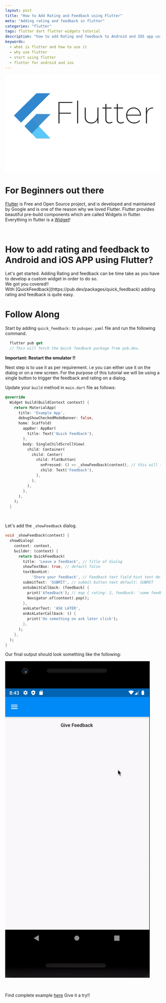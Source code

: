```yaml
---
layout: post
title: "How to Add Rating and Feedback using Flutter"
meta: "Adding rating and feedback in flutter"
categories: "flutter"
tags: flutter dart flutter widgets tutorial
description: "how to add Rating and feedback to Android and IOS app using Flutter"
keywords:
  - what is flutter and how to use it
  - why use flutter
  - start using flutter
  - flutter for android and ios
---
```


![Flutter - How to add rating and feedback to android and ios app using flutter][flutter]

<h1 class="light">For Beginners out there</h1>

[Flutter](https://flutter.dev/) is Free and Open Source project, and is developed and maintained by Google and is one of the reason why we loved Flutter. Flutter provides beautiful pre-build components which are called Widgets in flutter. Everything in flutter is a [Widget](https://flutter.dev/docs/development/ui/widgets-intro)!

<br />

<h1 class="light">How to add rating and feedback to Android and iOS APP using Flutter?</h1>
Let's get started. Adding Rating and feedback can be time take as you have to develop a custom widget in order to do so.

<br />
We got you covered!!

<br />
With [QuickFeedback](https://pub.dev/packages/quick_feedback) adding rating and feedback is quite easy.

<br />
<h1 class='light'>Follow Along</h1>

Start by adding `quick_feedback:` to `pubspec.yaml` file and run the following command.
```dart
  flutter pub get
  // This will fetch the Quick feedback package from pub.dev.
```

**Important: Restart the emulator !!**
<br />

Next step is to use it as per requirement. i.e you can either use it on the dialog or on a new screen.
For the purpose of this tutorial we will be using a single button to trigger the feedback and rating on a dialog.

Update your `build` method in `main.dart` file as follows:

```dart
@override
  Widget build(BuildContext context) {
    return MaterialApp(
      title: 'Example App',
      debugShowCheckedModeBanner: false,
      home: Scaffold(
        appBar: AppBar(
          title: Text('Quick Feedback'),
        ),
        body: SingleChildScrollView(
          child: Container(
            child: Center(
              child: FlatButton(
                onPressed: () => _showFeedback(context), // this will trigger the feedback modal
                child: Text('Feedback'),
              ),
            ),
          ),
        ),
      ),
    );
  }
```
<br />

Let's add the `_showFeedback` dialog.

```dart
void _showFeedback(context) {
  showDialog(
    context: context,
    builder: (context) {
      return QuickFeedback(
        title: 'Leave a feedback', // Title of dialog
        showTextBox: true, // default false
        textBoxHint:
            'Share your feedback', // Feedback text field hint text default: Tell us more
        submitText: 'SUBMIT', // submit button text default: SUBMIT
        onSubmitCallback: (feedback) {
          print('$feedback'); // map { rating: 2, feedback: 'some feedback' }
          Navigator.of(context).pop();
        },
        askLaterText: 'ASK LATER',
        onAskLaterCallback: () {
          print('Do something on ask later click');
        },
      );
    },
  );
}
```

Our final output should look something like the following:

![Flutter - How to add rating and feedback to android and ios app using flutter][feedback_output]

<br />

Find complete example [here](https://github.com/sapidlabs/quick-feedback/blob/master/example/main.dart)
Give it a try!!


[flutter]: /assets/images/shared/flutter-sapidlabs.jpg
[feedback_output]: https://raw.githubusercontent.com/sapidlabs/quick-feedback/master/screenshots/QuickFeedback.gif
